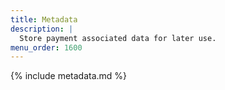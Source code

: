 ```yaml
---
title: Metadata
description: |
  Store payment associated data for later use.
menu_order: 1600
---
```


{% include metadata.md %}

